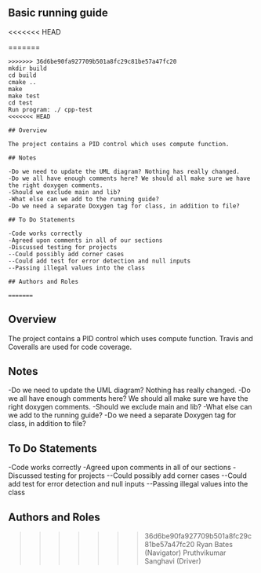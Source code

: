 ## Basic running guide
<<<<<<< HEAD

=======
```
>>>>>>> 36d6be90fa927709b501a8fc29c81be57a47fc20
mkdir build
cd build
cmake ..
make
make test
cd test
Run program: ./	cpp-test
<<<<<<< HEAD

## Overview 

The project contains a PID control which uses compute function. 

## Notes

-Do we need to update the UML diagram? Nothing has really changed. 
-Do we all have enough comments here? We should all make sure we have the right doxygen comments. 
-Should we exclude main and lib? 
-What else can we add to the running guide? 
-Do we need a separate Doxygen tag for class, in addition to file?

## To Do Statements

-Code works correctly 
-Agreed upon comments in all of our sections 
-Discussed testing for projects 
--Could possibly add corner cases 
--Could add test for error detection and null inputs 
--Passing illegal values into the class

## Authors and Roles

=======
```
## Overview 

The project contains a PID control which uses compute function. Travis and Coveralls are used for code coverage.

## Notes

-Do we need to update the UML diagram? Nothing has really changed. 
-Do we all have enough comments here? We should all make sure we have the right doxygen comments. 
-Should we exclude main and lib? 
-What else can we add to the running guide? 
-Do we need a separate Doxygen tag for class, in addition to file?

## To Do Statements

-Code works correctly 
-Agreed upon comments in all of our sections 
-Discussed testing for projects 
--Could possibly add corner cases 
--Could add test for error detection and null inputs 
--Passing illegal values into the class

## Authors and Roles

>>>>>>> 36d6be90fa927709b501a8fc29c81be57a47fc20
Ryan Bates (Navigator)
Pruthvikumar Sanghavi (Driver)


